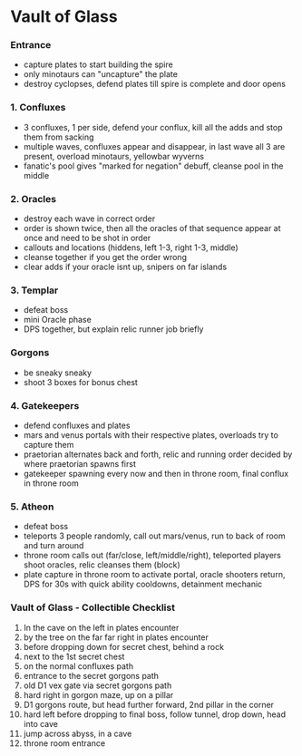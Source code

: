 # Vault of Glass

### Entrance

- capture plates to start building the spire
- only minotaurs can "uncapture" the plate
- destroy cyclopses, defend plates till spire is complete and door opens

### 1. Confluxes

- 3 confluxes, 1 per side, defend your conflux, kill all the adds and stop them from sacking
- multiple waves, confluxes appear and disappear, in last wave all 3 are present, overload minotaurs, yellowbar wyverns
- fanatic's pool gives "marked for negation" debuff, cleanse pool in the middle

### 2. Oracles

- destroy each wave in correct order
- order is shown twice, then all the oracles of that sequence appear at once and need to be shot in order
- callouts and locations (hiddens, left 1-3, right 1-3, middle)
- cleanse together if you get the order wrong
- clear adds if your oracle isnt up, snipers on far islands

### 3. Templar

- defeat boss
- mini Oracle phase
- DPS together, but explain relic runner job briefly

### Gorgons

- be sneaky sneaky
- shoot 3 boxes for bonus chest

### 4. Gatekeepers

- defend confluxes and plates
- mars and venus portals with their respective plates, overloads try to capture them
- praetorian alternates back and forth, relic and running order decided by where praetorian spawns first
- gatekeeper spawning every now and then in throne room, final conflux in throne room

### 5. Atheon

- defeat boss 
- teleports 3 people randomly, call out mars/venus, run to back of room and turn around
- throne room calls out (far/close, left/middle/right), teleported players shoot oracles, relic cleanses them (block)
- plate capture in throne room to activate portal, oracle shooters return, DPS for 30s with quick ability cooldowns, detainment mechanic


### Vault of Glass - Collectible Checklist

1) In the cave on the left in plates encounter
2) by the tree on the far far right in plates encounter
3) before dropping down for secret chest, behind a rock
4) next to the 1st secret chest
5) on the normal confluxes path
6) entrance to the secret gorgons path
7) old D1 vex gate via secret gorgons path
8) hard right in gorgon maze, up on a pillar
9) D1 gorgons route, but head further forward, 2nd pillar in the corner
10) hard left before dropping to final boss, follow tunnel, drop down, head into cave
11) jump across abyss, in a cave
12) throne room entrance
